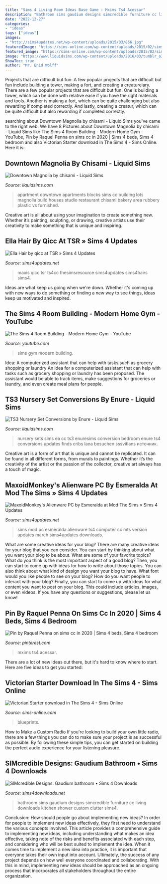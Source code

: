 ```yaml
---
title: "Sims 4 Living Room Ideas Base Game : Mxims Ts4 Acessar"
description: "Bathroom sims gaudium designs simcredible furniture cc living downloads kitchen shower custom clutter sims4"
date: "2022-12-27"
categories:
- "ideas"
tags: ["ideas"]
images:
- "http://sims4updates.net/wp-content/uploads/2015/03/856.jpg"
featuredImage: "https://sims-online.com/wp-content/uploads/2015/02/sims-4-download-victorian-starter-floorplan.jpg"
featured_image: "https://sims-online.com/wp-content/uploads/2015/02/sims-4-download-victorian-starter-floorplan.jpg"
image: "https://www.liquidsims.com/wp-content/uploads/2016/03/tumblr_o3cc0gaCTp1v3ng63o1_1280.png"
ShowToc: true
author: "Mr. Enid Wolff"
---
```



Projects that are difficult but fun: A few popular projects that are difficult but fun include building a tower, making a fort, and creating a creatureiary.
There are a few popular projects that are difficult but fun. One is building a tower, which can be done with relative ease if you have the right materials and tools. Another is making a fort, which can be quite challenging but also rewarding if completed correctly. And lastly, creating a creatur, which can be quite difficult but also rewarding if completed correctly.

	

		
searching about Downtown Magnolia by chisami - Liquid Sims you've came to the right web. We have 8 Pictures about Downtown Magnolia by chisami - Liquid Sims like The Sims 4 Room Building - Modern Home Gym - YouTube, Pin by Raquel Penna on sims cc in 2020 | Sims 4 beds, Sims 4 bedroom and also Victorian Starter download in The Sims 4 - Sims Online. Here it is:
		
    
## Downtown Magnolia By Chisami - Liquid Sims

<img loading=lazy src="https://www.liquidsims.com/wp-content/uploads/2015/05/tumblr_np39ycHecb1rangweo7_1280.png" onerror="this.onerror=null;this.src='https://tse3.mm.bing.net/th?id=OIP.KP0ZIEg6HbffjzFNj84BRgHaD3&amp;pid=15.1';" alt="Downtown Magnolia by chisami - Liquid Sims">

_Source: liquidsims.com_

>apartment downtown apartments blocks sims cc building lots magnolia build houses studio restaurant chisami bakery area rubbery plastic vs furnished. 

	

Creative art is all about using your imagination to create something new. Whether it’s painting, sculpting, or drawing, creative artists use their creativity to make something that is unique and inspiring.

    
## Ella Hair By Qicc At TSR » Sims 4 Updates

<img loading=lazy src="http://sims4updates.net/wp-content/uploads/2020/09/9420.jpg" onerror="this.onerror=null;this.src='https://tse3.mm.bing.net/th?id=OIP.ZmYT9PzMlg-OukIswtztUgHaFj&amp;pid=15.1';" alt="Ella Hair by qicc at TSR » Sims 4 Updates">

_Source: sims4updates.net_

>maxis qicc tsr ts4cc thesimsresource sims4updates sims4hairs sims4. 

	

Ideas are what keep us going when we're down. Whether it's coming up with new ways to do something or finding a new way to see things, ideas keep us motivated and inspired.

    
## The Sims 4 Room Building - Modern Home Gym - YouTube

<img loading=lazy src="https://i.ytimg.com/vi/WS4h1bQw4Q4/maxresdefault.jpg" onerror="this.onerror=null;this.src='https://tse2.mm.bing.net/th?id=OIP.cUffHUq5iHiTQ1pgCIZ1cgHaEK&amp;pid=15.1';" alt="The Sims 4 Room Building - Modern Home Gym - YouTube">

_Source: youtube.com_

>sims gym modern building. 

	

Idea: A computerized assistant that can help with tasks such as grocery shopping or laundry
An idea for a computerized assistant that can help with tasks such as grocery shopping or laundry has been proposed. The assistant would be able to track items, make suggestions for groceries or laundry, and even create meal plans for people.

    
## TS3 Nursery Set Conversions By Enure - Liquid Sims

<img loading=lazy src="https://www.liquidsims.com/wp-content/uploads/2016/03/tumblr_o3cc0gaCTp1v3ng63o1_1280.png" onerror="this.onerror=null;this.src='https://tse3.mm.bing.net/th?id=OIP.xc33FUmiF-4NseJFDqKXqQHaFN&amp;pid=15.1';" alt="TS3 Nursery Set Conversions by Enure - Liquid Sims">

_Source: liquidsims.com_

>nursery sets sims ea cc ts3 enuresims conversion bedroom enure ts4 conversions updates finds cribs lana besuchen sssvitlans источник. 

	

Creative art is a form of art that is unique and cannot be replicated. It can be found in all different forms, from murals to paintings. Whether it’s the creativity of the artist or the passion of the collector, creative art always has a touch of magic.

    
## MaxoidMonkey&#039;s Alienware PC By Esmeralda At Mod The Sims » Sims 4 Updates

<img loading=lazy src="http://sims4updates.net/wp-content/uploads/2015/03/856.jpg" onerror="this.onerror=null;this.src='https://tse4.mm.bing.net/th?id=OIP.wpTHI8hPQDL1mz7GXy08mQHaGR&amp;pid=15.1';" alt="MaxoidMonkey&#039;s Alienware PC by Esmeralda at Mod The Sims » Sims 4 Updates">

_Source: sims4updates.net_

>sims mod pc esmeralda alienware ts4 computer cc mts version updates march sims4updates downloads. 

	

What are some creative ideas for your blog?
There are many creative ideas for your blog that you can consider. You can start by thinking about what you want your blog to be about. What are some of your favorite topics? What do you think is the most important aspect of a good blog? Then, you can start to come up with ideas for how to write about those topics. You can also think about what kind of design you want your blog to have. What font would you like people to see on your blog? How do you want people to interact with your blog? Finally, you can start to come up with ideas for what content you want to post on your blog. This could include articles, images, or even videos. If you have any questions or suggestions, please let us know!

    
## Pin By Raquel Penna On Sims Cc In 2020 | Sims 4 Beds, Sims 4 Bedroom

<img loading=lazy src="https://i.pinimg.com/736x/7c/75/9f/7c759facb89c3193eb4df7e3d1f5795f.jpg" onerror="this.onerror=null;this.src='https://tse4.mm.bing.net/th?id=OIP.qnX-RUCEN6a1ioO6KqR2GgHaEK&amp;pid=15.1';" alt="Pin by Raquel Penna on sims cc in 2020 | Sims 4 beds, Sims 4 bedroom">

_Source: pinterest.com_

>mxims ts4 acessar. 

	

There are a lot of new ideas out there, but it's hard to know where to start. Here are five ideas to get you started: 

    
## Victorian Starter Download In The Sims 4 - Sims Online

<img loading=lazy src="https://sims-online.com/wp-content/uploads/2015/02/sims-4-download-victorian-starter-floorplan.jpg" onerror="this.onerror=null;this.src='https://tse4.mm.bing.net/th?id=OIP.t3oyXOl1xWzf5eQ9WSVq2AHaEE&amp;pid=15.1';" alt="Victorian Starter download in The Sims 4 - Sims Online">

_Source: sims-online.com_

>blueprints. 

	

How to Make a Custom Radio
If you're looking to build your own little radio, there are a few things you can do to make sure your project is as successful as possible. By following these simple tips, you can get started on building the perfect audio experience for your listening pleasure.

    
## SIMcredible Designs: Gaudium Bathroom • Sims 4 Downloads

<img loading=lazy src="http://sims4downloads.net/wp-content/uploads/2015/05/267.jpg" onerror="this.onerror=null;this.src='https://tse1.mm.bing.net/th?id=OIP.LVlD_zDcNM8f0tXDgleNxAHaEY&amp;pid=15.1';" alt="SIMcredible Designs: Gaudium bathroom • Sims 4 Downloads">

_Source: sims4downloads.net_

>bathroom sims gaudium designs simcredible furniture cc living downloads kitchen shower custom clutter sims4. 

	

Conclusion: How should people go about implementing new ideas?
In order for people to implement new ideas effectively, they first need to understand the various concepts involved. This article provides a comprehensive guide to implementing new ideas, including understanding what makes an idea effective, taking note of the risks and benefits associated with each step, and considering who will be best suited to implement the idea.
When it comes time to implement a new idea into practice, it is important that everyone takes their own input into account. Ultimately, the success of any project depends on how well everyone coordinated and collaborating. With this in mind, implementing new ideas should be approached as an ongoing process that incorporates all stakeholders throughout the entire organization.

